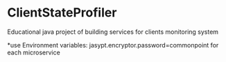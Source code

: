 # ClientStateProfiler
Educational java project of building services for clients monitoring system

*use Environment variables: jasypt.encryptor.password=commonpoint for each microservice



